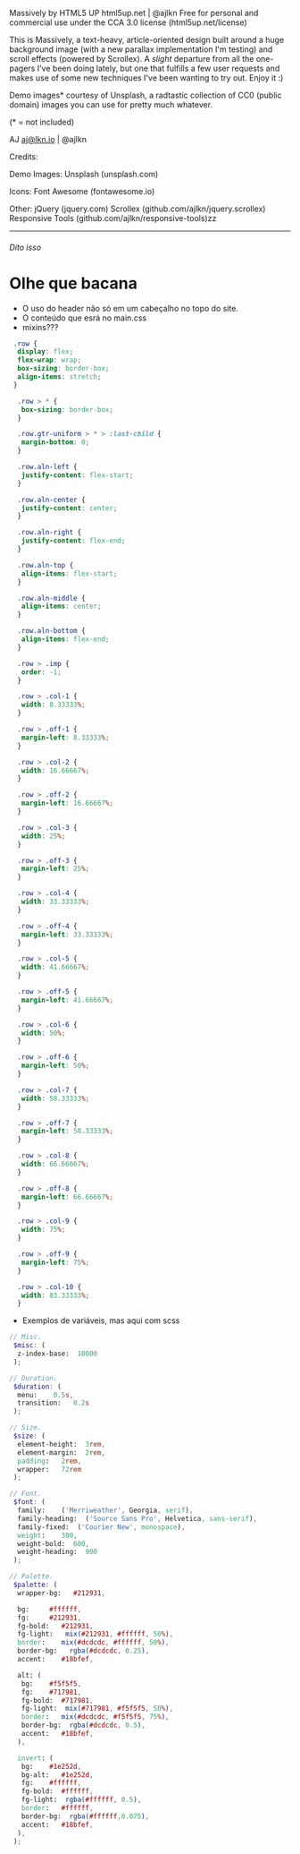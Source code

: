 Massively by HTML5 UP
html5up.net | @ajlkn
Free for personal and commercial use under the CCA 3.0 license (html5up.net/license)

This is Massively, a text-heavy, article-oriented design built around a huge background
image (with a new parallax implementation I'm testing) and scroll effects (powered by
Scrollex). A *slight* departure from all the one-pagers I've been doing lately, but one
that fulfills a few user requests and makes use of some new techniques I've been wanting
to try out. Enjoy it :)

Demo images* courtesy of Unsplash, a radtastic collection of CC0 (public domain) images
you can use for pretty much whatever.

(* = not included)

AJ
<aj@lkn.io> | @ajlkn

Credits:

 Demo Images:
  Unsplash (unsplash.com)

 Icons:
  Font Awesome (fontawesome.io)

 Other:
  jQuery (jquery.com)
  Scrollex (github.com/ajlkn/jquery.scrollex)
  Responsive Tools (github.com/ajlkn/responsive-tools)zz

---

###### Dito isso

# Olhe que bacana

* O uso do header não só em um cabeçalho no topo do site.
* O conteúdo que esrá no main.css
* mixins???

```css
 .row {
  display: flex;
  flex-wrap: wrap;
  box-sizing: border-box;
  align-items: stretch;
 }

  .row > * {
   box-sizing: border-box;
  }

  .row.gtr-uniform > * > :last-child {
   margin-bottom: 0;
  }

  .row.aln-left {
   justify-content: flex-start;
  }

  .row.aln-center {
   justify-content: center;
  }

  .row.aln-right {
   justify-content: flex-end;
  }

  .row.aln-top {
   align-items: flex-start;
  }

  .row.aln-middle {
   align-items: center;
  }

  .row.aln-bottom {
   align-items: flex-end;
  }

  .row > .imp {
   order: -1;
  }

  .row > .col-1 {
   width: 8.33333%;
  }

  .row > .off-1 {
   margin-left: 8.33333%;
  }

  .row > .col-2 {
   width: 16.66667%;
  }

  .row > .off-2 {
   margin-left: 16.66667%;
  }

  .row > .col-3 {
   width: 25%;
  }

  .row > .off-3 {
   margin-left: 25%;
  }

  .row > .col-4 {
   width: 33.33333%;
  }

  .row > .off-4 {
   margin-left: 33.33333%;
  }

  .row > .col-5 {
   width: 41.66667%;
  }

  .row > .off-5 {
   margin-left: 41.66667%;
  }

  .row > .col-6 {
   width: 50%;
  }

  .row > .off-6 {
   margin-left: 50%;
  }

  .row > .col-7 {
   width: 58.33333%;
  }

  .row > .off-7 {
   margin-left: 58.33333%;
  }

  .row > .col-8 {
   width: 66.66667%;
  }

  .row > .off-8 {
   margin-left: 66.66667%;
  }

  .row > .col-9 {
   width: 75%;
  }

  .row > .off-9 {
   margin-left: 75%;
  }

  .row > .col-10 {
   width: 83.33333%;
  }
```

* Exemplos de variáveis, mas aqui com scss

```scss
// Misc.
 $misc: (
  z-index-base:  10000
 );

// Duration.
 $duration: (
  menu:    0.5s,
  transition:   0.2s
 );

// Size.
 $size: (
  element-height:  3rem,
  element-margin:  2rem,
  padding:   2rem,
  wrapper:   72rem
 );

// Font.
 $font: (
  family:    ('Merriweather', Georgia, serif),
  family-heading:  ('Source Sans Pro', Helvetica, sans-serif),
  family-fixed:  ('Courier New', monospace),
  weight:    300,
  weight-bold:  600,
  weight-heading:  900
 );

// Palette.
 $palette: (
  wrapper-bg:   #212931,

  bg:     #ffffff,
  fg:     #212931,
  fg-bold:   #212931,
  fg-light:   mix(#212931, #ffffff, 50%),
  border:    mix(#dcdcdc, #ffffff, 50%),
  border-bg:   rgba(#dcdcdc, 0.25),
  accent:    #18bfef,

  alt: (
   bg:    #f5f5f5,
   fg:    #717981,
   fg-bold:  #717981,
   fg-light:  mix(#717981, #f5f5f5, 50%),
   border:   mix(#dcdcdc, #f5f5f5, 75%),
   border-bg:  rgba(#dcdcdc, 0.5),
   accent:   #18bfef,
  ),

  invert: (
   bg:    #1e252d,
   bg-alt:   #1e252d,
   fg:    #ffffff,
   fg-bold:  #ffffff,
   fg-light:  rgba(#ffffff, 0.5),
   border:   #ffffff,
   border-bg:  rgba(#ffffff,0.075),
   accent:   #18bfef,
  ),
 );
```
